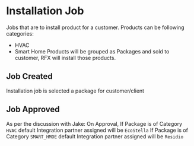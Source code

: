 # Installation Job

Jobs that are to install product for a customer.
Products can be following categories:

- HVAC
- Smart Home
  Products will be grouped as Packages and sold to customer, RFX will install those products.

## Job Created

Installation job is selected a package for customer/client

## Job Approved
As per the discussion with Jake: 
On Approval,
If Package is of Category `HVAC` default Integration partner assigned will be `EcoStella`
If Package is of Category `SMART_HMOE` default Integration partner assigned will be `Residio`

